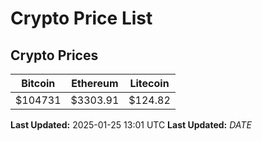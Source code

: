 # Crypto Price List

## Crypto Prices
| Bitcoin | Ethereum | Litecoin |
| ------- | -------- | -------- |
| $104731 | $3303.91 | $124.82 |
**Last Updated:** 2025-01-25 13:01 UTC
**Last Updated:** $DATE$
